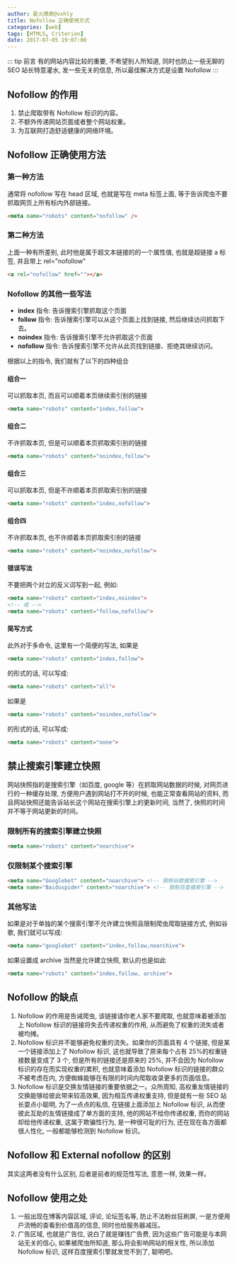 ```yaml
---
author: 星火燎原@vxhly
title: Nofollow 正确使用方式
categories: [web]
tags: [HTML5, Criterion]
date: 2017-07-05 19:07:00
---
```


::: tip 前言
有的网站内容比较的重要, 不希望别人所知道, 同时也防止一些无聊的 SEO 站长特意灌水, 发一些无关的信息, 所以最佳解决方式是设置 Nofollow
:::
<!-- more -->

## Nofollow 的作用

1. 禁止爬取带有 Nofollow 标识的内容。
2. 不额外传递网站页面或者整个网站权重。
3. 为互联网打造舒适健康的网络环境。

## Nofollow 正确使用方法

### 第一种方法

通常将 nofollow 写在 head 区域, 也就是写在 meta 标签上面, 等于告诉爬虫不要抓取网页上所有标内外部链接。

``` html
<meta name="robots" content="nofollow" />
```

### 第二种方法

上面一种有所差别, 此时他是属于超文本链接的的一个属性值, 也就是超链接 a 标签, 并且带上 rel="nofollow"

``` html
<a rel="nofollow" href=""></a>
```

### Nofollow 的其他一些写法

* **index** 指令: 告诉搜索引擎抓取这个页面
* **follow** 指令: 告诉搜索引擎可以从这个页面上找到链接, 然后继续访问抓取下去。
* **noindex** 指令: 告诉搜索引擎不允许抓取这个页面
* **nofollow** 指令: 告诉搜索引擎不允许从此页找到链接、拒绝其继续访问。

根据以上的指令, 我们就有了以下的四种组合

#### 组合一

可以抓取本页, 而且可以顺着本页继续索引别的链接

``` html
<meta name="robots" content="index,follow">
```

#### 组合二

不许抓取本页, 但是可以顺着本页抓取索引别的链接

``` html
<meta name="robots" content="noindex,follow">
```

#### 组合三

可以抓取本页, 但是不许顺着本页抓取索引别的链接

``` html
<meta name="robots" content="index,nofollow">
```

#### 组合四

不许抓取本页, 也不许顺着本页抓取索引别的链接

``` html
<meta name="robots" content="noindex,nofollow">
```

#### 错误写法

不要把两个对立的反义词写到一起, 例如: 

``` html
<meta name="robots" content="index,noindex">
<!-- 或 -->
<meta name="robots" content="follow,nofollow">
```

#### 简写方式

此外对于多命令, 这里有一个简便的写法, 如果是

``` html
<meta name="robots" content="index,follow">
```

的形式的话, 可以写成: 

``` html
<meta name="robots" content="all">
```

如果是

``` html
<meta name="robots" content="noindex,nofollow">
```

的形式的话, 可以写成: 

``` html
<meta name="robots" content="none">
```

## 禁止搜索引擎建立快照

网站快照指的是搜索引擎（如百度, google 等）在抓取网站数据的时候, 对网页进行的一种缓存处理, 方便用户遇到网站打不开的时候, 也能正常查看网站的资料, 而且网站快照还能告诉站长这个网站在搜索引擎上的更新时间, 当然了, 快照的时间并不等于网站更新的时间。

### 限制所有的搜索引擎建立快照

``` html
<meta name="robots" content="noarchive">
```

### 仅限制某个搜索引擎

``` html
<meta name="Googlebot" content="noarchive"> <!-- 限制谷歌搜索引擎 -->
<meta name="Baiduspider" content="noarchive"> <!-- 限制百度搜索引擎 -->
```

### 其他写法

如果是对于单独的某个搜索引擎不允许建立快照且限制爬虫爬取链接方式, 例如谷歌, 我们就可以写成: 

``` html
<meta name="googlebot" content="index,follow,noarchive">
```

如果设置成 archive 当然是允许建立快照, 默认的也是如此

``` html
<meta name="robots" content="index,follow, archive">
```

## Nofollow 的缺点

1. Nofollow 的作用是告诫爬虫, 该链接请你老人家不要爬取, 也就意味着被添加上 Nofollow 标识的链接将失去传递权重的作用, 从而避免了权重的流失或者被均摊。
2. Nofollow 标识并不能够避免权重的流失。如果你的页面具有 4 个链接, 但是某一个链接添加上了 Nofollow 标识, 这也就导致了原来每个占有 25%的权重链接数量变成了 3 个, 但是所有的链接还是原来的 25%, 并不会因为 Nofollow 标识的存在而实现权重的累积, 也就意味着添加 Nofollow 标识的链接的群众不被考虑在内, 方便蜘蛛能够在有限的时间内爬取收录更多的页面信息。
3. Nofollow 标识是交换友情链接的重要依据之一。众所周知, 高权重友情链接的交换能够给彼此带来较高效果, 因为相互传递权重支持, 但是就有一些 SEO 站长耍点小聪明, 为了一点点的私信, 在链接上面添加上 Nofollow 标识, 从而使彼此互助的友情链接成了单方面的支持, 他的网站不给你传递权重, 而你的网站却给他传递权重, 这属于欺骗性行为, 是一种很可耻的行为, 还在现在各方面都很人性化, 一般都能够检测到 Nofollow 标识。

## Nofollow 和 External nofollow 的区别

其实这两者没有什么区别, 后者是前者的规范性写法, 意思一样, 效果一样。

## Nofollow 使用之处

1. 一般出现在博客内容区域, 评论, 论坛签名等, 防止不法粉丝狂刷屏, 一是方便用户流畅的查看到价值高的信息, 同时也给服务器减压。
2. 广告区域, 也就是广告位, 说白了就是赚钱广告费, 因为这些广告可能是与本网站无关的信心, 如果被爬虫所知道, 那么将会影响网站的相关性, 所以添加 Nofollow 标识, 这样百度搜索引擎就发觉不到了, 聪明吧。

